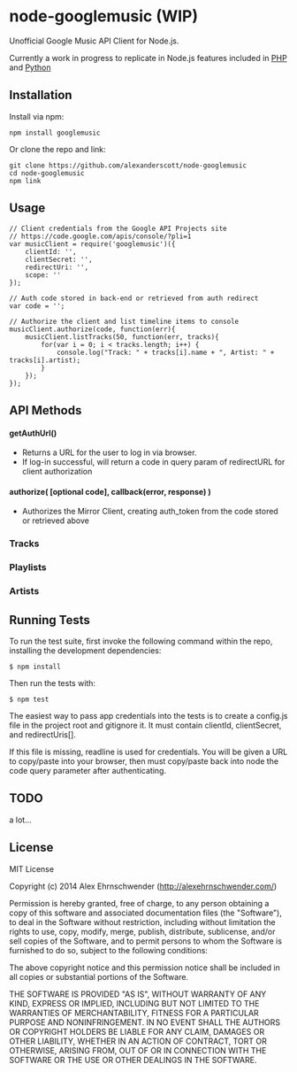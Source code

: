 # node-googlemusic (WIP)

Unofficial Google Music API Client for Node.js.  

Currently a work in progress to replicate in Node.js features included in [PHP](https://code.google.com/p/unofficial-google-music-api-php/) and [Python](https://github.com/simon-weber/Unofficial-Google-Music-API)

## Installation
Install via npm:

    npm install googlemusic

Or clone the repo and link: 

    git clone https://github.com/alexanderscott/node-googlemusic
    cd node-googlemusic
    npm link

## Usage
    
    // Client credentials from the Google API Projects site
    // https://code.google.com/apis/console/?pli=1
    var musicClient = require('googlemusic')({ 
        clientId: '',
        clientSecret: '',
        redirectUri: '',
        scope: ''
    });

    // Auth code stored in back-end or retrieved from auth redirect
    var code = '';      

    // Authorize the client and list timeline items to console
    musicClient.authorize(code, function(err){
        musicClient.listTracks(50, function(err, tracks){
            for(var i = 0; i < tracks.length; i++) { 
                console.log("Track: " + tracks[i].name + ", Artist: " + tracks[i].artist);
            }
        });
    });


        
## API Methods


#### getAuthUrl()
 * Returns a URL for the user to log in via browser.
 * If log-in successful, will return a code in query param of redirectURL for client authorization

#### authorize( [optional code], callback(error, response) ) 
 * Authorizes the Mirror Client, creating auth_token from the code stored or retrieved above


### Tracks
### Playlists
### Artists



## Running Tests

To run the test suite, first invoke the following command within the repo, installing the development dependencies:

    $ npm install

Then run the tests with:

    $ npm test

The easiest way to pass app credentials into the tests is to create a config.js file in the project root and gitignore it.  It must contain clientId, clientSecret, and redirectUris[].

If this file is missing, readline is used for credentials.  You will be given a URL to copy/paste into your browser, then must copy/paste back into node the code query parameter after authenticating.


## TODO
a lot...

## License

MIT License

Copyright (c) 2014 Alex Ehrnschwender (http://alexehrnschwender.com/)
 
Permission is hereby granted, free of charge, to any person obtaining
a copy of this software and associated documentation files (the
"Software"), to deal in the Software without restriction, including
without limitation the rights to use, copy, modify, merge, publish,
distribute, sublicense, and/or sell copies of the Software, and to
permit persons to whom the Software is furnished to do so, subject to
the following conditions:
 
The above copyright notice and this permission notice shall be
included in all copies or substantial portions of the Software.
 
THE SOFTWARE IS PROVIDED "AS IS", WITHOUT WARRANTY OF ANY KIND,
EXPRESS OR IMPLIED, INCLUDING BUT NOT LIMITED TO THE WARRANTIES OF
MERCHANTABILITY, FITNESS FOR A PARTICULAR PURPOSE AND
NONINFRINGEMENT. IN NO EVENT SHALL THE AUTHORS OR COPYRIGHT HOLDERS BE
LIABLE FOR ANY CLAIM, DAMAGES OR OTHER LIABILITY, WHETHER IN AN ACTION
OF CONTRACT, TORT OR OTHERWISE, ARISING FROM, OUT OF OR IN CONNECTION
WITH THE SOFTWARE OR THE USE OR OTHER DEALINGS IN THE SOFTWARE.
